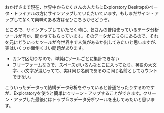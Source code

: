 おかげさまで現在、世界中からたくさんの人たちにExploratory Desktopのベータ・トライアルの方にサインアップしていただいています。もしまだサイン・アップしてなくて興味のある方はぜひこちらからどうぞ。<link>

ところで、サインアップしていただく時に、皆さんの普段使っているデータ分析ツールが何か、聞かせてもらっています。そのデータがこちらにあるので、それを元にどういったツールが今世界中で人気があるか出してみたいと思いますが、実はいくつか面倒くさい問題があります。

- カンマ区切りなので、単純にツールごとに集計できない
- フリーフォームなので、スペースがいろんなとこに入ってたり、英語の大文字、小文字が混じってて、実は同じ名前であるのに同じ名前としてカウントできない。

こういったデータって結構データ分析をやっていると普通だったりするのですが、Exploratoryを使うと簡単にクリーン・アップすることができます。クリーン・アップした最後にはトップ５のデータ分析ツールを出してみたいと思います。